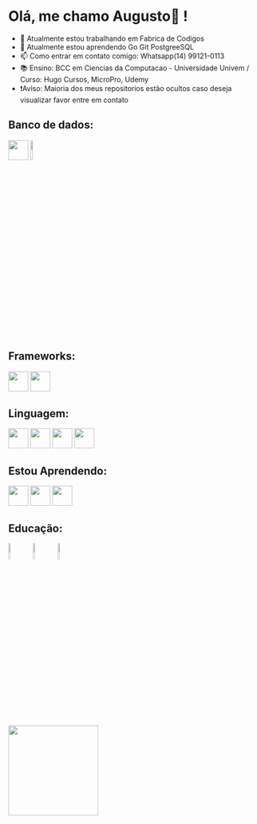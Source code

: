 # Olá, me chamo Augusto👋 !
- 🔭 Atualmente estou trabalhando em Fabrica de Codigos
- 🌱 Atualmente estou aprendendo Go Git PostgreeSQL
- 📫 Como entrar em contato comigo: Whatsapp(14) 99121-0113
- 📚 Ensino: BCC em Ciencias da Computacao - Universidade Univem / Curso: Hugo Cursos, MicroPro, Udemy
- ❗Aviso: Maioria dos meus repositorios estão ocultos caso deseja visualizar favor entre em contato


## Banco de dados:
<img loading="lazy" src="https://cdn.jsdelivr.net/gh/devicons/devicon/icons/mysql/mysql-original-wordmark.svg" width="40" height="40" /> <img loading="lazy" src="https://www.dbacorp.com.br/wp-content/uploads/2017/07/microsoft-sql-server-logo.png" width="10%"/>
          
## Frameworks:
<img loading="lazy" src="https://cdn.jsdelivr.net/gh/devicons/devicon/icons/vscode/vscode-original.svg" width="40" height="40" />  <img loading="lazy" src="https://cdn.jsdelivr.net/gh/devicons/devicon/icons/visualstudio/visualstudio-plain-wordmark.svg" width="40" height="40"/> 


## Linguagem:
<img loading="lazy" src="https://cdn.jsdelivr.net/gh/devicons/devicon/icons/python/python-original.svg" width="40" height="40" /> <img loading="lazy" src="https://cdn.jsdelivr.net/gh/devicons/devicon/icons/javascript/javascript-plain.svg" width="40" height="40" /> <img loading="lazy" src="https://cdn.jsdelivr.net/gh/devicons/devicon/icons/dot-net/dot-net-original-wordmark.svg" width="40" height="40" />  <img loading="lazy" src="https://cdn.jsdelivr.net/gh/devicons/devicon/icons/php/php-original.svg" width="40" height="40" />


## Estou Aprendendo:
<img loading="lazy" src="https://cdn.jsdelivr.net/gh/devicons/devicon/icons/go/go-original-wordmark.svg" width="40" height="40" /> <img loading="lazy" src="https://cdn.jsdelivr.net/gh/devicons/devicon/icons/git/git-original-wordmark.svg" width="40" height="40" />  <img loading="lazy" src="https://cdn.jsdelivr.net/gh/devicons/devicon/icons/postgresql/postgresql-original.svg" width="40" height="40" />

## Educação:
<img loading="lazy" src="https://www.univem.edu.br/img/site/logo.png" width="9%"/>  <img loading="lazy" src="https://img.shields.io/badge/Udemy-EC5252?style=for-the-badge&logo=Udemy&logoColor=white" width="9%"/> <img loading="lazy" src="https://img.shields.io/badge/Udemy-EC5252?style=for-the-badge&logo=Udemy&logoColor=white" width="9%"/>


<div>
<a href="https://github.com/augustoregistersoftware">
<img loading="lazy" height="180em" src="https://github-readme-stats.vercel.app/api/top-langs/?username=augustoregistersoftware&layout=compact&langs_count=7&theme=dracula"/>
</div>

          
          
          
          
          
